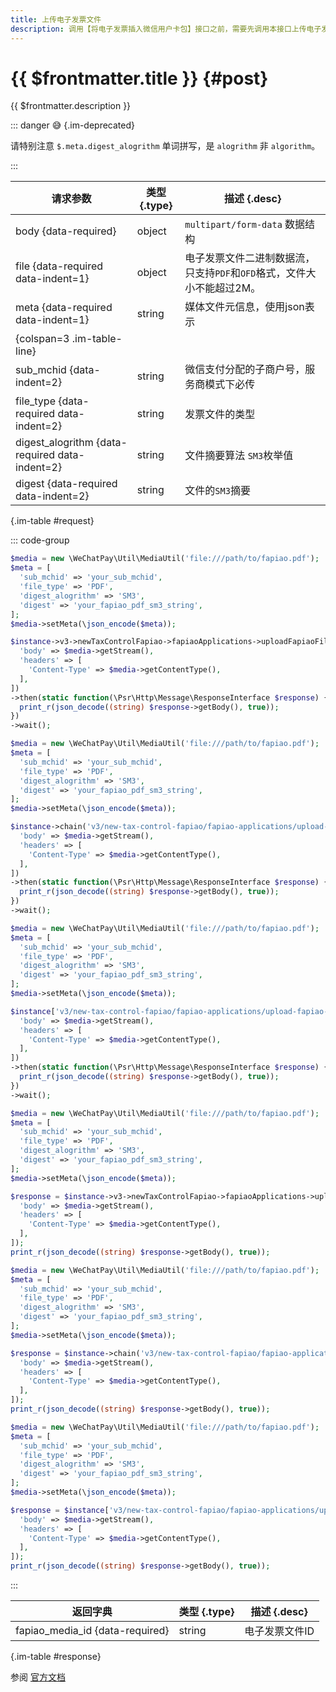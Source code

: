 ```yaml
---
title: 上传电子发票文件
description: 调用【将电子发票插入微信用户卡包】接口之前，需要先调用本接口上传电子发票文件，获取文件ID。上传的发票文件会在三天后过期，因此上传后请尽快调用【将电子发票插入微信用户卡包】接口执行插入微信用户卡包的操作。
---
```


# {{ $frontmatter.title }} {#post}

{{ $frontmatter.description }}

::: danger :sweat_smile: {.im-deprecated}

请特别注意 `$.meta.digest_alogrithm` 单词拼写，是 `alogrithm` 非 `algorithm`。

:::

| 请求参数 | 类型 {.type} | 描述 {.desc}
| --- | --- | ---
| body {data-required} | object | `multipart/form-data` 数据结构
| file {data-required data-indent=1} | object | 电子发票文件二进制数据流，只支持`PDF`和`OFD`格式，文件大小不能超过2M。
| meta {data-required data-indent=1} | string | 媒体文件元信息，使用json表示
| {colspan=3 .im-table-line}
| sub_mchid {data-indent=2} | string | 微信支付分配的子商户号，服务商模式下必传
| file_type {data-required data-indent=2} | string | 发票文件的类型
| digest_alogrithm {data-required data-indent=2} | string | 文件摘要算法 `SM3`枚举值
| digest {data-required data-indent=2} | string | 文件的`SM3`摘要

{.im-table #request}

::: code-group

```php [异步纯链式]
$media = new \WeChatPay\Util\MediaUtil('file:///path/to/fapiao.pdf');
$meta = [
  'sub_mchid' => 'your_sub_mchid',
  'file_type' => 'PDF',
  'digest_alogrithm' => 'SM3',
  'digest' => 'your_fapiao_pdf_sm3_string',
];
$media->setMeta(\json_encode($meta));

$instance->v3->newTaxControlFapiao->fapiaoApplications->uploadFapiaoFile->postAsync([
  'body' => $media->getStream(),
  'headers' => [
    'Content-Type' => $media->getContentType(),
  ],
])
->then(static function(\Psr\Http\Message\ResponseInterface $response) {
  print_r(json_decode((string) $response->getBody(), true));
})
->wait();
```

```php [异步声明式]
$media = new \WeChatPay\Util\MediaUtil('file:///path/to/fapiao.pdf');
$meta = [
  'sub_mchid' => 'your_sub_mchid',
  'file_type' => 'PDF',
  'digest_alogrithm' => 'SM3',
  'digest' => 'your_fapiao_pdf_sm3_string',
];
$media->setMeta(\json_encode($meta));

$instance->chain('v3/new-tax-control-fapiao/fapiao-applications/upload-fapiao-file')->postAsync([
  'body' => $media->getStream(),
  'headers' => [
    'Content-Type' => $media->getContentType(),
  ],
])
->then(static function(\Psr\Http\Message\ResponseInterface $response) {
  print_r(json_decode((string) $response->getBody(), true));
})
->wait();
```

```php [异步属性式]
$media = new \WeChatPay\Util\MediaUtil('file:///path/to/fapiao.pdf');
$meta = [
  'sub_mchid' => 'your_sub_mchid',
  'file_type' => 'PDF',
  'digest_alogrithm' => 'SM3',
  'digest' => 'your_fapiao_pdf_sm3_string',
];
$media->setMeta(\json_encode($meta));

$instance['v3/new-tax-control-fapiao/fapiao-applications/upload-fapiao-file']->postAsync([
  'body' => $media->getStream(),
  'headers' => [
    'Content-Type' => $media->getContentType(),
  ],
])
->then(static function(\Psr\Http\Message\ResponseInterface $response) {
  print_r(json_decode((string) $response->getBody(), true));
})
->wait();
```

```php [同步纯链式]
$media = new \WeChatPay\Util\MediaUtil('file:///path/to/fapiao.pdf');
$meta = [
  'sub_mchid' => 'your_sub_mchid',
  'file_type' => 'PDF',
  'digest_alogrithm' => 'SM3',
  'digest' => 'your_fapiao_pdf_sm3_string',
];
$media->setMeta(\json_encode($meta));

$response = $instance->v3->newTaxControlFapiao->fapiaoApplications->uploadFapiaoFile->post([
  'body' => $media->getStream(),
  'headers' => [
    'Content-Type' => $media->getContentType(),
  ],
]);
print_r(json_decode((string) $response->getBody(), true));
```

```php [同步声明式]
$media = new \WeChatPay\Util\MediaUtil('file:///path/to/fapiao.pdf');
$meta = [
  'sub_mchid' => 'your_sub_mchid',
  'file_type' => 'PDF',
  'digest_alogrithm' => 'SM3',
  'digest' => 'your_fapiao_pdf_sm3_string',
];
$media->setMeta(\json_encode($meta));

$response = $instance->chain('v3/new-tax-control-fapiao/fapiao-applications/upload-fapiao-file')->post([
  'body' => $media->getStream(),
  'headers' => [
    'Content-Type' => $media->getContentType(),
  ],
]);
print_r(json_decode((string) $response->getBody(), true));
```

```php [同步属性式]
$media = new \WeChatPay\Util\MediaUtil('file:///path/to/fapiao.pdf');
$meta = [
  'sub_mchid' => 'your_sub_mchid',
  'file_type' => 'PDF',
  'digest_alogrithm' => 'SM3',
  'digest' => 'your_fapiao_pdf_sm3_string',
];
$media->setMeta(\json_encode($meta));

$response = $instance['v3/new-tax-control-fapiao/fapiao-applications/upload-fapiao-file']->post([
  'body' => $media->getStream(),
  'headers' => [
    'Content-Type' => $media->getContentType(),
  ],
]);
print_r(json_decode((string) $response->getBody(), true));
```

:::

| 返回字典 | 类型 {.type} | 描述 {.desc}
| --- | --- | ---
| fapiao_media_id {data-required} | string | 电子发票文件ID

{.im-table #response}

参阅 [官方文档](https://pay.weixin.qq.com/wiki/doc/apiv3/wxpay/new-tax-control-fapiao/chapter3_10.shtml)
